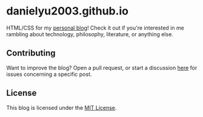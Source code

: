 # danielyu2003.github.io

HTML/CSS for my [personal blog](https://blog.danielyu.us)! Check it out if you're interested in me rambling about technology, philosophy, literature, or anything else.

## Contributing

Want to improve the blog? Open a pull request, or start a discussion [here](https://github.com/danielyu2003/danielyu2003.github.io/discussions) for issues concerning a specific post.

## License

This blog is licensed under the [MIT License](https://choosealicense.com/licenses/mit/).
